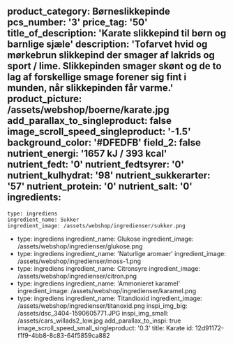 product_category: Børneslikkepinde
pcs_number: '3'
price_tag: '50'
title_of_description: 'Karate slikkepind til børn og barnlige sjæle'
description: 'Tofarvet hvid og mørkebrun slikkepind der smager af lakrids og sport / lime. Slikkepinden smager skønt og de to lag af forskellige smage forener sig fint i munden, når slikkepinden får varme.'
product_picture: /assets/webshop/boerne/karate.jpg
add_parallax_to_singleproduct: false
image_scroll_speed_singleproduct: '-1.5'
background_color: '#DFEDFB'
field_2: false
nutrient_energi: '1657 kJ / 393 kcal'
nutrient_fedt: '0'
nutrient_fedtsyrer: '0'
nutrient_kulhydrat: '98'
nutrient_sukkerarter: '57'
nutrient_protein: '0'
nutrient_salt: '0'
ingredients:
  -
    type: ingrediens
    ingredient_name: Sukker
    ingredient_image: /assets/webshop/ingredienser/sukker.png
  -
    type: ingrediens
    ingredient_name: Glukose
    ingredient_image: /assets/webshop/ingredienser/glukose.png
  -
    type: ingrediens
    ingredient_name: 'Naturlige aromaer'
    ingredient_image: /assets/webshop/ingredienser/moss-1.png
  -
    type: ingrediens
    ingredient_name: Citronsyre
    ingredient_image: /assets/webshop/ingredienser/citron.png
  -
    type: ingrediens
    ingredient_name: 'Ammonieret karamel'
    ingredient_image: /assets/webshop/ingredienser/karamel.png
  -
    type: ingrediens
    ingredient_name: Titandioxid
    ingredient_image: /assets/webshop/ingredienser/titanoxid.png
inspi_img_big: /assets/dsc_3404-1590605771.JPG
inspi_img_small: /assets/cars_willads2_low.jpg
add_parallax_to_inspi: true
image_scroll_speed_small_singleproduct: '0.3'
title: Karate
id: 12d91172-f1f9-4bb8-8c83-64f5859ca882

